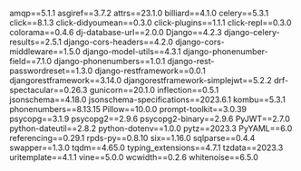 ﻿amqp==5.1.1
asgiref==3.7.2
attrs==23.1.0
billiard==4.1.0
celery==5.3.1
click==8.1.3
click-didyoumean==0.3.0
click-plugins==1.1.1
click-repl==0.3.0
colorama==0.4.6
dj-database-url==2.0.0
Django==4.2.3
django-celery-results==2.5.1
django-cors-headers==4.2.0
django-cors-middleware==1.5.0
django-model-utils==4.3.1
django-phonenumber-field==7.1.0
django-phonenumbers==1.0.1
django-rest-passwordreset==1.3.0
django-restframework==0.0.1
djangorestframework==3.14.0
djangorestframework-simplejwt==5.2.2
drf-spectacular==0.26.3
gunicorn==20.1.0
inflection==0.5.1
jsonschema==4.18.0
jsonschema-specifications==2023.6.1
kombu==5.3.1
phonenumbers==8.13.15
Pillow==10.0.0
prompt-toolkit==3.0.39
psycopg==3.1.9
psycopg2==2.9.6
psycopg2-binary==2.9.6
PyJWT==2.7.0
python-dateutil==2.8.2
python-dotenv==1.0.0
pytz==2023.3
PyYAML==6.0
referencing==0.29.1
rpds-py==0.8.10
six==1.16.0
sqlparse==0.4.4
swapper==1.3.0
tqdm==4.65.0
typing_extensions==4.7.1
tzdata==2023.3
uritemplate==4.1.1
vine==5.0.0
wcwidth==0.2.6
whitenoise==6.5.0

